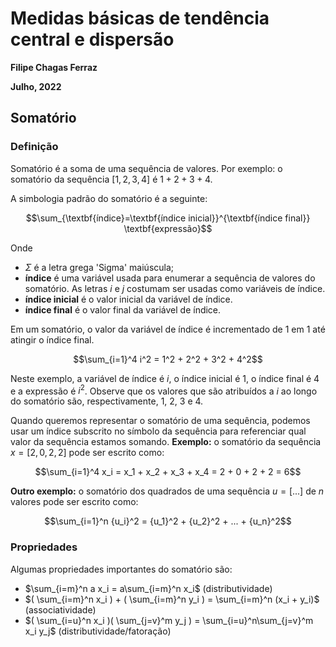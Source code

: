 # Medidas básicas de tendência central e dispersão

**Filipe Chagas Ferraz**

**Julho, 2022**

## Somatório

### Definição

Somatório é a soma de uma sequência de valores. Por exemplo: o somatório da sequência $[1,2,3,4]$ é $1+2+3+4$.

A simbologia padrão do somatório é a seguinte:


$$\sum_{\textbf{índice}=\textbf{índice inicial}}^{\textbf{índice final}} \textbf{expressão}$$

Onde

* $\Sigma$ é a letra grega 'Sigma' maiúscula;
* **índice** é uma variável usada para enumerar a sequência de valores do somatório. As letras $i$ e $j$ costumam ser usadas como variáveis de índice.
* **índice inicial** é o valor inicial da variável de índice.
* **índice final** é o valor final da variável de índice.

Em um somatório, o valor da variável de índice é incrementado de 1 em 1 até atingir o índice final.

$$\sum_{i=1}^4 i^2 = 1^2 + 2^2 + 3^2 + 4^2$$

Neste exemplo, a variável de índice é $i$, o índice inicial é 1, o índice final é 4 e a expressão é $i^2$. Observe que os valores que são atribuídos a $i$ ao longo do somatório são, respectivamente, 1, 2, 3 e 4. 

Quando queremos representar o somatório de uma sequência, podemos usar um índice subscrito no símbolo da sequência para referenciar qual valor da sequência estamos somando. **Exemplo:** o somatório da sequência $x=[2,0,2,2]$ pode ser escrito como:

$$\sum_{i=1}^4 x_i = x_1 + x_2 + x_3 + x_4 = 2 + 0 + 2 + 2 = 6$$

**Outro exemplo:** o somatório dos quadrados de uma sequência $u=[...]$ de $n$ valores pode ser escrito como:

$$\sum_{i=1}^n {u_i}^2 = {u_1}^2 + {u_2}^2 + ... + {u_n}^2$$

### Propriedades

Algumas propriedades importantes do somatório são:

* $\sum_{i=m}^n a x_i = a\sum_{i=m}^n x_i$ (distributividade)
* $( \sum_{i=m}^n x_i ) + ( \sum_{i=m}^n y_i ) = \sum_{i=m}^n (x_i + y_i)$ (associatividade)
* $( \sum_{i=u}^n x_i )( \sum_{j=v}^m y_j ) = \sum_{i=u}^n\sum_{j=v}^m x_i y_j$ (distributividade/fatoração)
